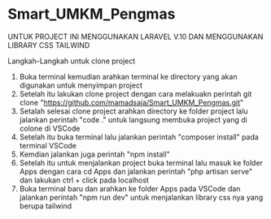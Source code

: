 # Smart_UMKM_Pengmas
UNTUK PROJECT INI MENGGUNAKAN LARAVEL V.10 DAN MENGGUNAKAN LIBRARY CSS TAILWIND

Langkah-Langkah untuk clone project
1. Buka terminal kemudian arahkan terminal ke directory yang akan digunakan untuk menyimpan project
2. Setelah itu lakukan clone project dengan cara melakuakn perintah git clone "https://github.com/mamadsaja/Smart_UMKM_Pengmas.git"
3. Setalah selesai clone project arahkan directory ke folder project lalu jalankan perintah "code ." untuk langsung membuka project yang di colone di VSCode
4. Setelah itu buka terminal lalu jalankan perintah "composer install" pada terminal VSCode 
5. Kemdian jalankan juga perintah "npm install"
6. Setelah itu untuk menjalankan project buka terminal lalu masuk ke folder Apps dengan cara cd Apps dan jalankan perintah "php artisan serve" dan lakukan ctrl + click pada localhost
7. Buka terminal baru dan arahkan ke folder Apps pada VSCode dan jalankan perintah "npm run dev" untuk menjalankan library css nya yang berupa tailwind
